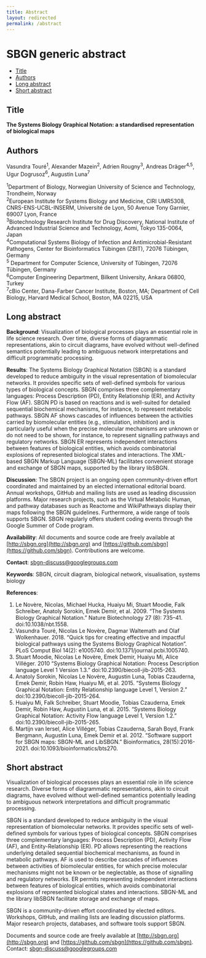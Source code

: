 ```yaml
---
title: Abstract
layout: redirected
permalink: /abstract
---
```


# SBGN generic abstract

*  [Title](#title)
*  [Authors](#authors)
*  [Long abstract](#long-abstract)
*  [Short abstract](#short-abstract)

## Title
**The Systems Biology Graphical Notation: a standardised representation of biological maps**

## Authors
Vasundra Touré<sup>1</sup>, Alexander Mazein<sup>2</sup>, Adrien Rougny<sup>3</sup>, Andreas Dräger<sup>4,5</sup>, Ugur Dogrusoz<sup>6</sup>, Augustin Luna<sup>7</sup>

<sup>1</sup>Department of Biology, Norwegian University of Science and Technology, Trondheim, Norway  
<sup>2</sup>European Institute for Systems Biology and Medicine, CIRI UMR5308, CNRS-ENS-UCBL-INSERM, Université de Lyon, 50 Avenue Tony Garnier, 69007 Lyon, France  
<sup>3</sup>Biotechnology Research Institute for Drug Discovery, National Institute of Advanced Industrial Science and Technology, Aomi, Tokyo 135-0064, Japan  
<sup>4</sup>Computational Systems Biology of Infection and Antimicrobial-Resistant Pathogens, Center for Bioinformatics Tübingen (ZBIT), 72076 Tübingen, Germany  
<sup>5</sup> Department for Computer Science, University of Tübingen, 72076 Tübingen, Germany  
<sup>6</sup>Computer Engineering Department, Bilkent University, Ankara 06800, Turkey  
<sup>7</sup>cBio Center, Dana-Farber Cancer Institute, Boston, MA; Department of Cell Biology, Harvard Medical School, Boston, MA 02215, USA    


## Long abstract

**Background**: Visualization of biological processes plays an essential role in life science research. Over time, diverse forms of diagrammatic representations, akin to circuit diagrams, have evolved without well-defined semantics potentially leading to ambiguous network interpretations and difficult programmatic processing.

**Results**: The Systems Biology Graphical Notation (SBGN) is a standard developed to reduce ambiguity in the visual representation of biomolecular networks. It provides specific sets of well-defined symbols for various types of biological concepts. SBGN comprises three complementary languages: Process Description (PD), Entity Relationship (ER), and Activity Flow (AF). SBGN PD is based on reactions and is well-suited for detailed sequential biochemical mechanisms, for instance, to represent metabolic pathways. SBGN AF shows cascades of influences between the activities carried by biomolecular entities (e.g., stimulation, inhibition) and is particularly useful when the precise molecular mechanisms are unknown or do not need to be shown, for instance, to represent signalling pathways and regulatory networks. SBGN ER represents independent interactions between features of biological entities, which avoids combinatorial explosions of represented biological states and interactions. The XML-based SBGN Markup Language (SBGN-ML) facilitates convenient storage and exchange of SBGN maps, supported by the library libSBGN.

**Discussion**: The SBGN project is an ongoing open community-driven effort coordinated and maintained by an elected international editorial board. Annual workshops, GitHub and mailing lists are used as leading discussion platforms. Major research projects, such as the Virtual Metabolic Human, and pathway databases such as Reactome and WikiPathways display their maps following the SBGN guidelines. Furthermore, a wide range of tools supports SBGN. SBGN regularly offers student coding events through the Google Summer of Code program.

**Availability**: All documents and source code are freely available at [http://sbgn.org](http://sbgn.org) and [https://github.com/sbgn](https://github.com/sbgn). Contributions are welcome.

**Contact**: [sbgn-discuss@googlegroups.com](mailto:sbgn-discuss@googlegroups.com)

**Keywords**: SBGN, circuit diagram, biological network, visualisation, systems biology

**References**:
1. Le Novère, Nicolas, Michael Hucka, Huaiyu Mi, Stuart Moodie, Falk Schreiber, Anatoly Sorokin, Emek Demir, et al. 2009. “The Systems Biology Graphical Notation.” Nature Biotechnology 27 (8): 735–41. doi:10.1038/nbt.1558.
2. Vasundra Touré, Nicolas Le Novère, Dagmar Waltemath and Olaf Wolkenhauer. 2018. “Quick tips for creating effective and impactful biological pathways using the Systems Biology Graphical Notation”. PLoS Comput Biol 14(2): e1005740. doi:10.1371/journal.pcbi.1005740.
3. Stuart Moodie, Nicolas Le Novère, Emek Demir, Huaiyu Mi, Alice Villéger. 2010 “Systems Biology Graphical Notation: Process Description language Level 1 Version 1.3.” doi:10.2390/biecoll-jib-2015-263.
4. Anatoly Sorokin, Nicolas Le Novère, Augustin Luna, Tobias Czauderna, Emek Demir, Robin Haw, Huaiyu Mi, et al. 2015. “Systems Biology Graphical Notation: Entity Relationship language Level 1, Version 2.” doi:10.2390/biecoll-jib-2015-264.
5. Huaiyu Mi, Falk Schreiber, Stuart Moodie, Tobias Czauderna, Emek Demir, Robin Haw, Augustin Luna, et al. 2015. “Systems Biology Graphical Notation: Activity Flow language Level 1, Version 1.2.” doi:10.2390/biecoll-jib-2015-265.
6. Martijn van Iersel, Alice Villéger, Tobias Czauderna, Sarah Boyd, Frank Bergmann, Augustin Luna, Emek Demir et al. 2012. “Software support for SBGN maps: SBGN-ML and LibSBGN.” Bioinformatics, 28(15):2016-2021. doi:10.1093/bioinformatics/bts270.

## Short abstract

Visualization of biological processes plays an essential role in life science research. Diverse forms of diagrammatic representations, akin to circuit diagrams, have evolved without well-defined semantics potentially leading to ambiguous network interpretations and difficult programmatic processing.

SBGN is a standard developed to reduce ambiguity in the visual representation of biomolecular networks. It provides specific sets of well-defined symbols for various types of biological concepts. SBGN comprises three complementary languages: Process Description (PD), Activity Flow (AF), and Entity-Relationship (ER). PD allows representing the reactions underlying detailed sequential biochemical mechanisms, as found in metabolic pathways. AF is used to describe cascades of influences between activities of biomolecular entities, for which precise molecular mechanisms might not be known or be neglectable, as those of signalling and regulatory networks. ER permits representing independent interactions between features of biological entities, which avoids combinatorial explosions of represented biological states and interactions. SBGN-ML and the library libSBGN facilitate storage and exchange of maps.

SBGN is a community-driven effort coordinated by elected editors. Workshops, GitHub, and mailing lists are leading discussion platforms. Major research projects, databases, and software tools support SBGN.

Documents and source code are freely available at [http://sbgn.org](http://sbgn.org) and [https://github.com/sbgn](https://github.com/sbgn). Contact: [sbgn-discuss@googlegroups.com](mailto:sbgn-discuss@googlegroups.com)

